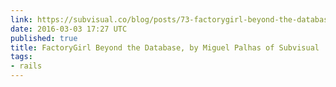 ```yaml
---
link: https://subvisual.co/blog/posts/73-factorygirl-beyond-the-database
date: 2016-03-03 17:27 UTC
published: true
title: FactoryGirl Beyond the Database, by Miguel Palhas of Subvisual
tags:
- rails
---
```



